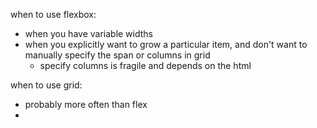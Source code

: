 when to use flexbox:

* when you have variable widths
* when you explicitly want to grow a particular item, and don't want to manually specify the span or columns in grid
  * specify columns is fragile and depends on the html

when to use grid:

* probably more often than flex
*
